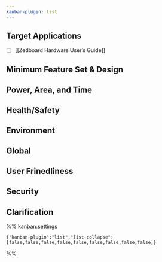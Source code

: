 ```yaml
---
kanban-plugin: list
---
```


## Target Applications

- [ ] [[Zedboard Hardware User’s Guide]]


## Minimum Feature Set & Design



## Power, Area, and Time



## Health/Safety



## Environment



## Global



## User Frinedliness



## Security



## Clarification





%% kanban:settings
```
{"kanban-plugin":"list","list-collapse":[false,false,false,false,false,false,false,false,false]}
```
%%